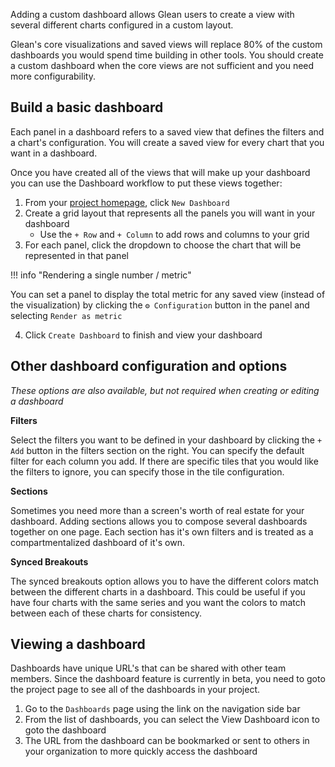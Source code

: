 Adding a custom dashboard allows Glean users to create a view with several different charts configured in a custom layout.

Glean's core visualizations and saved views will replace 80% of the custom dashboards you would spend time building in other tools.  You should create a custom dashboard when the core views are not sufficient and you need more configurability.

## Build a basic dashboard

Each panel in a dashboard refers to a saved view that defines the filters and a chart's configuration.  You will create a saved view for every chart that you want in a dashboard.

Once you have created all of the views that will make up your dashboard you can use the Dashboard workflow to put these views together:

1. From your [project homepage](https://glean.io/app/), click `New Dashboard`
2. Create a grid layout that represents all the panels you will want in your dashboard
    - Use the `+ Row`  and `+ Column` to add rows and columns to your grid
3. For each panel, click the dropdown to choose the chart that will be represented in that panel
    
!!! info "Rendering a single number / metric"

You can set a panel to display the total metric for any saved view (instead of the visualization) by clicking the `⚙️ Configuration` button in the panel and selecting `Render as metric`
    
    
4. Click `Create Dashboard` to finish and view your dashboard

## Other dashboard configuration and options

*These options are also available, but not required when creating or editing a dashboard*

**Filters**

Select the filters you want to be defined in your dashboard by clicking the `+ Add` button in the filters section on the right.  You can specify the default filter for each column you add.  If there are specific tiles that you would like the filters to ignore, you can specify those in the tile configuration.

**Sections**

Sometimes you need more than a screen's worth of real estate for your dashboard.  Adding sections allows you to compose several dashboards together on one page.  Each section has it's own filters and is treated as a compartmentalized dashboard of it's own.

**Synced Breakouts**

The synced breakouts option allows you to have the different colors match between the different charts in a dashboard.  This could be useful if you have four charts with the same series and you want the colors to match between each of these charts for consistency.

## Viewing a dashboard

Dashboards have unique URL's that can be shared with other team members.  Since the dashboard feature is currently in beta, you need to goto the project page to see all of the dashboards in your project.

1. Go to the `Dashboards` page using the link on the navigation side bar
2. From the list of dashboards, you can select the View Dashboard icon to goto the dashboard
3. The URL from the dashboard can be bookmarked or sent to others in your organization to more quickly access the dashboard

